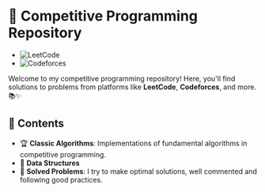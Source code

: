 # 🚀 Competitive Programming Repository

* ![LeetCode](https://img.shields.io/badge/LeetCode-000?style=flat&logo=LeetCode&logoColor=FFA116)
* ![Codeforces](https://img.shields.io/badge/Codeforces-1F8ACB?style=flat&logo=Codeforces&logoColor=white)

Welcome to my competitive programming repository! Here, you'll find solutions to problems from platforms like **LeetCode**, **Codeforces**, and more. 📚✨

## 📌 Contents
- 🏆 **Classic Algorithms**: Implementations of fundamental algorithms in competitive programming.
- 🔢 **Data Structures**
- 🎯 **Solved Problems**: I try to make optimal solutions, well commented and following good practices.

